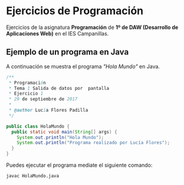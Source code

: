 # Ejercicios de Programación

Ejercicios de la asignatura **Programación** de **1º de DAW
(Desarrollo de Aplicaciones Web)** en el IES Campanillas.

## Ejemplo de un programa en Java

A continuación se muestra el programa *"Hola Mundo"* en Java.

```java
/**
 * Programación
 * Tema 1 Salida de datos por  pantalla
 * Ejercicio 1
 * 29 de septiembre de 2017
 * 
 * @author Lucía Flores Padilla
 */

public class HolaMundo {
  public static void main(String[] args) {
    System.out.println("Hola Mundo");
    System.out.println("Programa realizado por Lucía Flores");
  }
}

```
Puedes ejecutar el programa mediate el siguiente comando:

```console
javac HolaMundo.java

```
